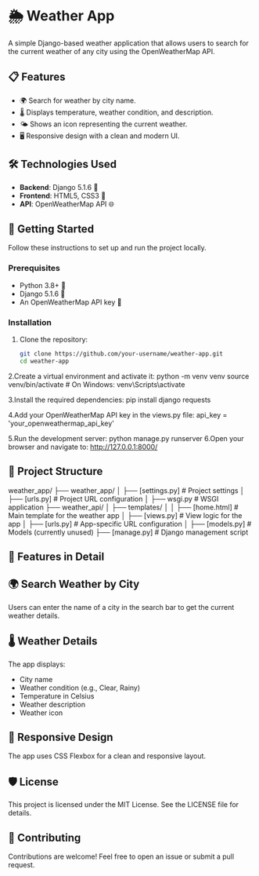# 🌦️ Weather App

A simple Django-based weather application that allows users to search for the current weather of any city using the OpenWeatherMap API.

## 📋 Features

- 🌍 Search for weather by city name.
- 🌡️ Displays temperature, weather condition, and description.
- 🌤️ Shows an icon representing the current weather.
- 🖥️ Responsive design with a clean and modern UI.

## 🛠️ Technologies Used

- **Backend**: Django 5.1.6 🐍
- **Frontend**: HTML5, CSS3 🎨
- **API**: OpenWeatherMap API 🌐

## 🚀 Getting Started

Follow these instructions to set up and run the project locally.

### Prerequisites

- Python 3.8+ 🐍
- Django 5.1.6 🐍
- An OpenWeatherMap API key 🔑

### Installation

1. Clone the repository:
   ```bash
   git clone https://github.com/your-username/weather-app.git
   cd weather-app

2.Create a virtual environment and activate it:
   python -m venv venv
   source venv/bin/activate  # On Windows: venv\Scripts\activate
   
3.Install the required dependencies:
   pip install django requests
   
4.Add your OpenWeatherMap API key in the views.py file:
   api_key = 'your_openweathermap_api_key'
   
5.Run the development server:
   python manage.py runserver
6.Open your browser and navigate to:
  http://127.0.0.1:8000/
## 📂 Project Structure
weather_app/
├── weather_app/
│   ├── [settings.py]      # Project settings
│   ├── [urls.py]           # Project URL configuration
│   ├── wsgi.py           # WSGI application
├── weather_api/
│   ├── templates/
│   │   ├── [home.html]     # Main template for the weather app
│   ├── [views.py]          # View logic for the app
│   ├── [urls.py]           # App-specific URL configuration
│   ├── [models.py]         # Models (currently unused)
├── [manage.py]             # Django management script

## 🌟 Features in Detail
## 🌍 Search Weather by City
Users can enter the name of a city in the search bar to get the current weather details.

## 🌡️ Weather Details
The app displays:

- City name
- Weather condition (e.g., Clear, Rainy)
- Temperature in Celsius
- Weather description
- Weather icon
## 🎨 Responsive Design
The app uses CSS Flexbox for a clean and responsive layout.
## 🛡️ License
This project is licensed under the MIT License. See the LICENSE file for details.

## 🤝 Contributing
Contributions are welcome! Feel free to open an issue or submit a pull request.


